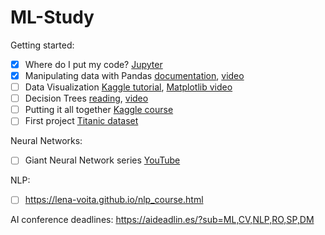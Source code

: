 # ML-Study

Getting started:
- [x] Where do I put my code? [Jupyter](https://www.youtube.com/watch?v=HW29067qVWk)
- [x] Manipulating data with Pandas [documentation](https://pandas.pydata.org/pandas-docs/stable/user_guide/10min.html), [video](https://www.youtube.com/watch?v=e60ItwlZTKM)
- [ ] Data Visualization [Kaggle tutorial](https://www.kaggle.com/learn/data-visualization), [Matplotlib video](https://www.youtube.com/watch?v=nzKy9GY12yo)
- [ ] Decision Trees [reading](https://www.hackerearth.com/practice/machine-learning/machine-learning-algorithms/ml-decision-tree/tutorial/), [video](https://www.youtube.com/watch?v=LDRbO9a6XPU)
- [ ] Putting it all together [Kaggle course](https://www.kaggle.com/learn/intro-to-machine-learning)
- [ ] First project [Titanic dataset](https://www.kaggle.com/c/titanic/data)

Neural Networks:
- [ ] Giant Neural Network series [YouTube](https://www.youtube.com/playlist?list=PLxt59R_fWVzT9bDxA76AHm3ig0Gg9S3So)

NLP:
- [ ] https://lena-voita.github.io/nlp_course.html

AI conference deadlines:
https://aideadlin.es/?sub=ML,CV,NLP,RO,SP,DM
